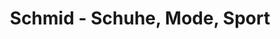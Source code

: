 ---
title: "Schmid - Schuhe, Mode, Sport"
url: /freising/schmid-schuhe-mode-sport/
shop: Kleidung
---